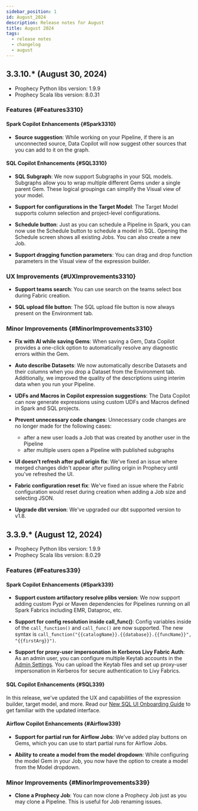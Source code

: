 ```yaml
---
sidebar_position: 1
id: August_2024
description: Release notes for August
title: August 2024
tags:
  - release notes
  - changelog
  - august
---
```


## 3.3.10.\* (August 30, 2024)

- Prophecy Python libs version: 1.9.9
- Prophecy Scala libs version: 8.0.31

### Features {#Features3310}

#### Spark Copilot Enhancements {#Spark3310}

- **Source suggestion**: While working on your Pipeline, if there is an unconnected source, Data Copilot will now suggest other sources that you can add to it on the graph.

#### SQL Copilot Enhancements {#SQL3310}

- **SQL Subgraph**: We now support Subgraphs in your SQL models. Subgraphs allow you to wrap multiple different Gems under a single parent Gem. These logical groupings can simplify the Visual view of your model.

- **Support for configurations in the Target Model**: The Target Model supports column selection and project-level configurations.

- **Schedule button**: Just as you can schedule a Pipeline in Spark, you can now use the Schedule button to schedule a model in SQL. Opening the Schedule screen shows all existing Jobs. You can also create a new Job.

- **Support dragging function parameters**: You can drag and drop function parameters in the Visual view of the expression builder.

### UX Improvements {#UXImprovements3310}

- **Support teams search**: You can use search on the teams select box during Fabric creation.

- **SQL upload file button**: The SQL upload file button is now always present on the Environment tab.

### Minor Improvements {#MinorImprovements3310}

- **Fix with AI while saving Gems**: When saving a Gem, Data Copilot provides a one-click option to automatically resolve any diagnostic errors within the Gem.

- **Auto describe Datasets**: We now automatically describe Datasets and their columns when you drop a Dataset from the Environment tab. Additionally, we improved the quality of the descriptions using interim data when you run your Pipeline.

- **UDFs and Macros in Copilot expression suggestions**: The Data Copilot can now generate expressions using custom UDFs and Macros defined in Spark and SQL projects.

- **Prevent unnecessary code changes**: Unnecessary code changes are no longer made for the following cases:

  - after a new user loads a Job that was created by another user in the Pipeline
  - after multiple users open a Pipeline with published subgraphs

- **UI doesn't refresh after pull origin fix**: We've fixed an issue where merged changes didn't appear after pulling origin in Prophecy until you've refreshed the UI.

- **Fabric configuration reset fix**: We've fixed an issue where the Fabric configuration would reset during creation when adding a Job size and selecting JSON.

- **Upgrade dbt version**: We've upgraded our dbt supported version to v1.8.

## 3.3.9.\* (August 12, 2024)

- Prophecy Python libs version: 1.9.9
- Prophecy Scala libs version: 8.0.29

### Features {#Features339}

#### Spark Copilot Enhancements {#Spark339}

- **Support custom artifactory resolve plibs version**: We now support adding custom Pypi or Maven dependencies for Pipelines running on all Spark Fabrics including EMR, Dataproc, etc.

- **Support for config resolution inside call_func()**: Config variables inside of the `call_function()` and `call_func()` are now supported. The new syntax is `call_function("{{catalogName}}.{{database}}.{{funcName}}", "{{firstArg}}")`.

- **Support for proxy-user impersonation in Kerberos Livy Fabric Auth**: As an admin user, you can configure multiple Keytab accounts in the [Admin Settings](../../../architecture/authentication/admin-settings.md). You can upload the Keytab files and set up proxy-user impersonation in Kerberos for secure authentication to Livy Fabrics.

#### SQL Copilot Enhancements {#SQL339}

In this release, we've updated the UX and capabilities of the expression builder, target model, and more. Read our [New SQL UI Onboarding Guide](./new-ui-sql.md) to get familiar with the updated interface.

#### Airflow Copilot Enhancements {#Airflow339}

- **Support for partial run for Airflow Jobs**: We've added play buttons on Gems, which you can use to start partial runs for Airflow Jobs.

- **Ability to create a model from the model dropdown**: While configuring the model Gem in your Job, you now have the option to create a model from the Model dropdown.

### Minor Improvements {#MinorImprovements339}

- **Clone a Prophecy Job**: You can now clone a Prophecy Job just as you may clone a Pipeline. This is useful for Job renaming issues.
